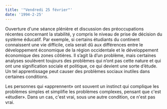 ```yaml
---
title: '"Vendredi 25 février"'
date: '1994-2-25'
---
```

Ouverture d'une séance plénière et discussion des préoccupations récentes concernant la stabilité, y compris le niveau de prise de décision du système éducatif. Par exemple, si certains étudiants du continent connaissent une vie difficile, cela serait dû aux différences entre le développement économique de la région occidentale et le développement économique des zones côtières. Il s’agit là d’un problème, mais certaines analyses soulèvent toujours des problèmes qui n’ont pas cette nature et qui ont une signification sociale et politique, ce qui devient une sorte d’étude. Un tel apprentissage peut causer des problèmes sociaux inutiles dans certaines conditions.

Les personnes qui «apprennent» ont souvent un instinct qui complique les problèmes simples et simplifie les problèmes complexes, pensant que c'est «étudier». Dans un cas, c'est vrai, sous une autre condition, ce n'est pas vrai.